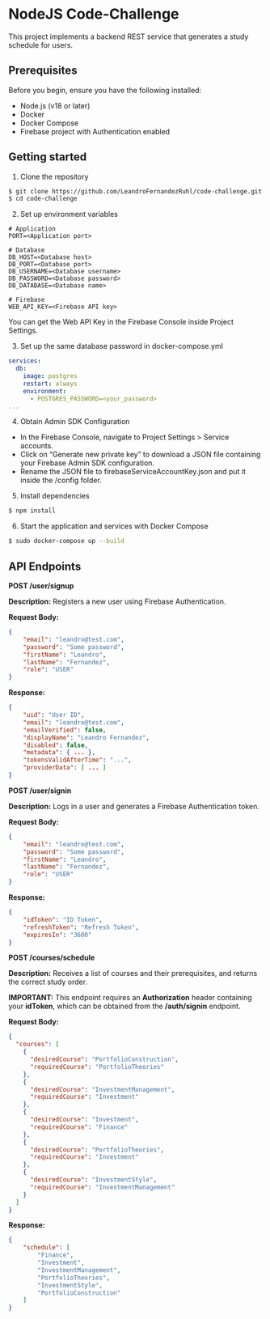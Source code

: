 
# NodeJS Code-Challenge

This project implements a backend REST service that generates a study schedule for users.

## Prerequisites
Before you begin, ensure you have the following installed:
- Node.js (v18 or later)
- Docker
- Docker Compose
- Firebase project with Authentication enabled

## Getting started
1. Clone the repository
```bash
$ git clone https://github.com/LeandroFernandezRuhl/code-challenge.git
$ cd code-challenge
```
2. Set up environment variables
```env
# Application
PORT=<Application port>

# Database
DB_HOST=<Database host>
DB_PORT=<Database port>
DB_USERNAME=<Database username>
DB_PASSWORD=<Database password>
DB_DATABASE=<Database name>

# Firebase
WEB_API_KEY=<Firebase API key>
```
You can get the Web API Key in the Firebase Console inside Project Settings.

3. Set up the same database password in docker-compose.yml
```yml
services:
  db:
    image: postgres
    restart: always
    environment:
      - POSTGRES_PASSWORD=<your_password>
...
```

4. Obtain Admin SDK Configuration
- In the Firebase Console, navigate to Project Settings > Service accounts.
- Click on “Generate new private key” to download a JSON file containing your Firebase Admin SDK configuration.
- Rename the JSON file to firebaseServiceAccountKey.json and put it inside the /config folder.

5. Install dependencies
```bash
$ npm install
```

6. Start the application and services with Docker Compose
```bash
$ sudo docker-compose up --build
```

## API Endpoints
**POST /user/signup**

**Description:** Registers a new user using Firebase Authentication.

**Request Body:**
```json
{
    "email": "leandro@test.com",
    "password": "Some password",
    "firstName": "Leandro",
    "lastName": "Fernandez",
    "role": "USER"
}
```
**Response:**
```json
{
    "uid": "User ID",
    "email": "leandro@test.com",
    "emailVerified": false,
    "displayName": "Leandro Fernandez",
    "disabled": false,
    "metadata": { ... },
    "tokensValidAfterTime": "...",
    "providerData": [ ... ]
}
```

**POST /user/signin**

**Description:** Logs in a user and generates a Firebase Authentication token.

**Request Body:**
```json
{
    "email": "leandro@test.com",
    "password": "Some password",
    "firstName": "Leandro",
    "lastName": "Fernandez",
    "role": "USER"
}
```
**Response:**
```json
{
    "idToken": "ID Token",
    "refreshToken": "Refresh Token",
    "expiresIn": "3600"
}
```

**POST /courses/schedule**

**Description:** Receives a list of courses and their prerequisites, and returns the correct study order.

**IMPORTANT:** This endpoint requires an **Authorization** header containing your **idToken**, which can be obtained from the **/auth/signin** endpoint.

**Request Body:**
```json
{
  "courses": [
    {
      "desiredCourse": "PortfolioConstruction",
      "requiredCourse": "PortfolioTheories"
    },
    {
      "desiredCourse": "InvestmentManagement",
      "requiredCourse": "Investment"
    },
    {
      "desiredCourse": "Investment",
      "requiredCourse": "Finance"
    },
    {
      "desiredCourse": "PortfolioTheories",
      "requiredCourse": "Investment"
    },
    {
      "desiredCourse": "InvestmentStyle",
      "requiredCourse": "InvestmentManagement"
    }
  ]
}

```
**Response:**
```json
{
    "schedule": [
        "Finance",
        "Investment",
        "InvestmentManagement",
        "PortfolioTheories",
        "InvestmentStyle",
        "PortfolioConstruction"
    ]
}
```